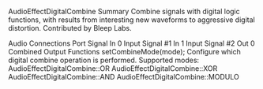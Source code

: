 AudioEffectDigitalCombineSummaryCombine signals with digital logic functions, with results from interesting new waveforms to aggressive digital distortion. Contributed by Bleep Labs.Audio ConnectionsPort	SignalIn 0	Input Signal #1In 1	Input Signal #2Out 0	Combined OutputFunctionssetCombineMode(mode);Configure which digital combine operation is performed.Supported modes:AudioEffectDigitalCombine::ORAudioEffectDigitalCombine::XORAudioEffectDigitalCombine::ANDAudioEffectDigitalCombine::MODULO